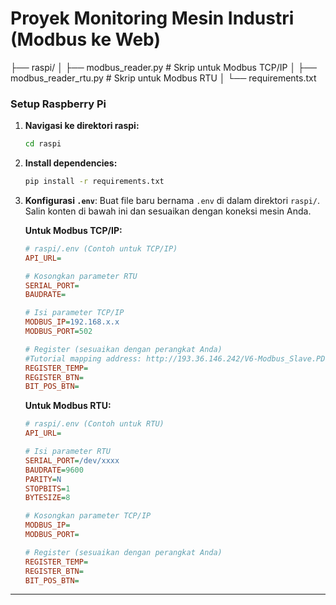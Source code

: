 # Proyek Monitoring Mesin Industri (Modbus ke Web)

├── raspi/
│   ├── modbus_reader.py      # Skrip untuk Modbus TCP/IP
│   ├── modbus_reader_rtu.py  # Skrip untuk Modbus RTU
│   └── requirements.txt

### Setup Raspberry Pi

1.  **Navigasi ke direktori raspi:**
    ```bash
    cd raspi
    ```

2.  **Install dependencies:**
    ```bash
    pip install -r requirements.txt
    ```

3.  **Konfigurasi `.env`**:
    Buat file baru bernama `.env` di dalam direktori `raspi/`. Salin konten di bawah ini dan sesuaikan dengan koneksi mesin Anda.

    **Untuk Modbus TCP/IP:**
    ```ini
    # raspi/.env (Contoh untuk TCP/IP)
    API_URL=

    # Kosongkan parameter RTU
    SERIAL_PORT=
    BAUDRATE=

    # Isi parameter TCP/IP
    MODBUS_IP=192.168.x.x
    MODBUS_PORT=502

    # Register (sesuaikan dengan perangkat Anda)
    #Tutorial mapping address: http://193.36.146.242/V6-Modbus_Slave.PDF
    REGISTER_TEMP=
    REGISTER_BTN=
    BIT_POS_BTN=
    ```

    **Untuk Modbus RTU:**
    ```ini
    # raspi/.env (Contoh untuk RTU)
    API_URL=

    # Isi parameter RTU
    SERIAL_PORT=/dev/xxxx
    BAUDRATE=9600
    PARITY=N
    STOPBITS=1
    BYTESIZE=8

    # Kosongkan parameter TCP/IP
    MODBUS_IP=
    MODBUS_PORT=

    # Register (sesuaikan dengan perangkat Anda)
    REGISTER_TEMP=
    REGISTER_BTN=
    BIT_POS_BTN=
    ```

---